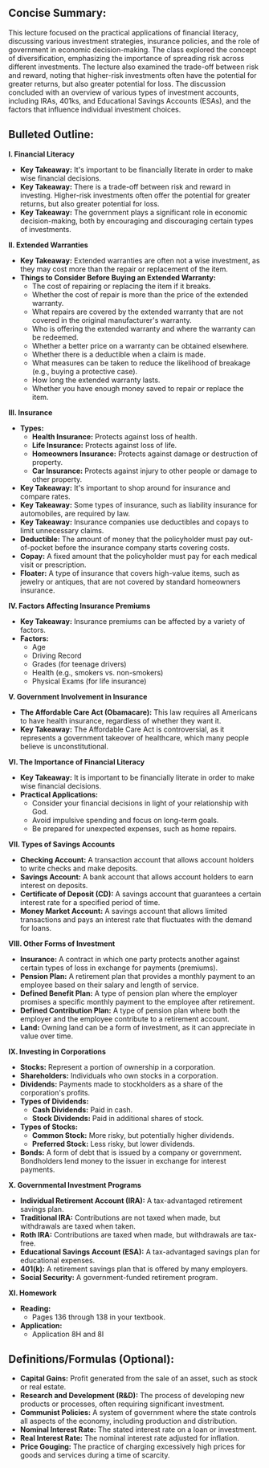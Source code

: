 ## Concise Summary:

This lecture focused on the practical applications of financial literacy, discussing various investment strategies, insurance policies, and the role of government in economic decision-making. The class explored the concept of diversification, emphasizing the importance of spreading risk across different investments. The lecture also examined the trade-off between risk and reward, noting that higher-risk investments often have the potential for greater returns, but also greater potential for loss.  The discussion concluded with an overview of various types of investment accounts, including IRAs, 401ks, and Educational Savings Accounts (ESAs), and the factors that influence individual investment choices. 

## Bulleted Outline:

**I.  Financial Literacy**

* **Key Takeaway:**  It's important to be financially literate in order to make wise financial decisions. 
* **Key Takeaway:**  There is a trade-off between risk and reward in investing.  Higher-risk investments often offer the potential for greater returns, but also greater potential for loss. 
* **Key Takeaway:**  The government plays a significant role in economic decision-making, both by encouraging and discouraging certain types of investments. 

**II. Extended Warranties**

* **Key Takeaway:**  Extended warranties are often not a wise investment, as they may cost more than the repair or replacement of the item. 
*  **Things to Consider Before Buying an Extended Warranty:** 
    *  The cost of repairing or replacing the item if it breaks.
    *  Whether the cost of repair is more than the price of the extended warranty.
    *  What repairs are covered by the extended warranty that are not covered in the original manufacturer's warranty. 
    *  Who is offering the extended warranty and where the warranty can be redeemed. 
    *  Whether a better price on a warranty can be obtained elsewhere. 
    *  Whether there is a deductible when a claim is made. 
    *  What measures can be taken to reduce the likelihood of breakage (e.g., buying a protective case). 
    *  How long the extended warranty lasts. 
    *  Whether you have enough money saved to repair or replace the item. 

**III.  Insurance**

* **Types:**
    * **Health Insurance:**  Protects against loss of health. 
    * **Life Insurance:**  Protects against loss of life. 
    * **Homeowners Insurance:** Protects against damage or destruction of property.
    * **Car Insurance:**  Protects against injury to other people or damage to other property.
* **Key Takeaway:** It's important to shop around for insurance and compare rates. 
* **Key Takeaway:** Some types of insurance, such as liability insurance for automobiles, are required by law. 
* **Key Takeaway:**  Insurance companies use deductibles and copays to limit unnecessary claims. 
* **Deductible:** The amount of money that the policyholder must pay out-of-pocket before the insurance company starts covering costs. 
* **Copay:**  A fixed amount that the policyholder must pay for each medical visit or prescription. 
* **Floater:**  A type of insurance that covers high-value items, such as jewelry or antiques, that are not covered by standard homeowners insurance. 

**IV.  Factors Affecting Insurance Premiums**

*  **Key Takeaway:** Insurance premiums can be affected by a variety of factors. 
* **Factors:**
    *  Age
    *  Driving Record
    *  Grades (for teenage drivers)
    *  Health (e.g., smokers vs. non-smokers)
    *  Physical Exams (for life insurance)

**V.  Government Involvement in Insurance**

* **The Affordable Care Act (Obamacare):**  This law requires all Americans to have health insurance, regardless of whether they want it.
* **Key Takeaway:** The Affordable Care Act is controversial, as it represents a government takeover of healthcare, which many people believe is unconstitutional. 

**VI.  The Importance of Financial Literacy**

*  **Key Takeaway:**  It is important to be financially literate in order to make wise financial decisions. 
*  **Practical Applications:** 
    *  Consider your financial decisions in light of your relationship with God. 
    *  Avoid impulsive spending and focus on long-term goals. 
    *  Be prepared for unexpected expenses, such as home repairs. 

**VII.  Types of Savings Accounts**

* **Checking Account:**  A transaction account that allows account holders to write checks and make deposits. 
* **Savings Account:** A bank account that allows account holders to earn interest on deposits.
* **Certificate of Deposit (CD):**  A savings account that guarantees a certain interest rate for a specified period of time. 
* **Money Market Account:** A savings account that allows limited transactions and pays an interest rate that fluctuates with the demand for loans.

**VIII.  Other Forms of Investment**

* **Insurance:** A contract in which one party protects another against certain types of loss in exchange for payments (premiums).
* **Pension Plan:**  A retirement plan that provides a monthly payment to an employee based on their salary and length of service.
* **Defined Benefit Plan:** A type of pension plan where the employer promises a specific monthly payment to the employee after retirement. 
* **Defined Contribution Plan:**  A type of pension plan where both the employer and the employee contribute to a retirement account. 
* **Land:** Owning land can be a form of investment, as it can appreciate in value over time. 

**IX.  Investing in Corporations**

* **Stocks:** Represent a portion of ownership in a corporation. 
* **Shareholders:**  Individuals who own stocks in a corporation.
* **Dividends:** Payments made to stockholders as a share of the corporation's profits. 
* **Types of Dividends:**
    * **Cash Dividends:** Paid in cash. 
    * **Stock Dividends:** Paid in additional shares of stock. 
* **Types of Stocks:**
    * **Common Stock:**  More risky, but potentially higher dividends. 
    * **Preferred Stock:** Less risky, but lower dividends.
* **Bonds:**  A form of debt that is issued by a company or government.  Bondholders lend money to the issuer in exchange for interest payments. 

**X.  Governmental Investment Programs**

* **Individual Retirement Account (IRA):** A tax-advantaged retirement savings plan. 
* **Traditional IRA:**  Contributions are not taxed when made, but withdrawals are taxed when taken. 
* **Roth IRA:**  Contributions are taxed when made, but withdrawals are tax-free. 
* **Educational Savings Account (ESA):** A tax-advantaged savings plan for educational expenses. 
* **401(k):** A retirement savings plan that is offered by many employers. 
* **Social Security:**  A government-funded retirement program. 

**XI.  Homework**

* **Reading:** 
    * Pages 136 through 138 in your textbook.
* **Application:** 
    * Application 8H and 8I 


## Definitions/Formulas (Optional):

* **Capital Gains:**  Profit generated from the sale of an asset, such as stock or real estate.
* **Research and Development (R&D):** The process of developing new products or processes, often requiring significant investment. 
* **Communist Policies:**  A system of government where the state controls all aspects of the economy, including production and distribution. 
* **Nominal Interest Rate:** The stated interest rate on a loan or investment.
* **Real Interest Rate:**  The nominal interest rate adjusted for inflation. 
* **Price Gouging:**  The practice of charging excessively high prices for goods and services during a time of scarcity. 







